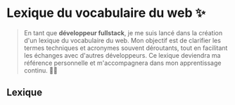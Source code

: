# Lexique du vocabulaire du web ✨

> En tant que **développeur fullstack**, je me suis lancé dans la création d'un lexique du vocabulaire du web. Mon objectif est de clarifier les termes techniques et acronymes souvent déroutants, tout en facilitant les échanges avec d'autres développeurs. Ce lexique deviendra ma référence personnelle et m'accompagnera dans mon apprentissage continu. 🚀🌐

## Lexique
